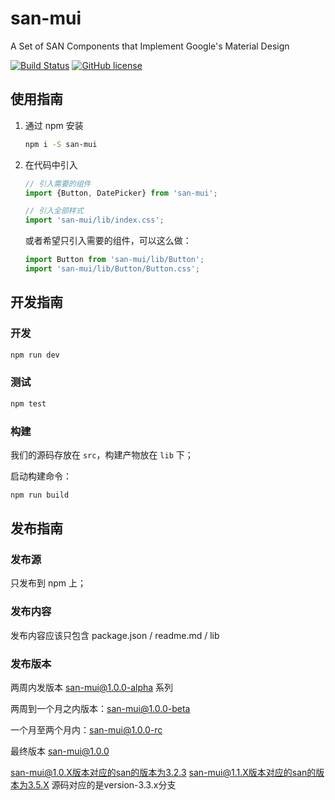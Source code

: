 # san-mui

A Set of SAN Components that Implement Google's Material Design

[![Build Status](https://travis-ci.org/ecomfe/san-mui.svg?style=flat)](https://travis-ci.org/ecomfe/san-mui)
[![GitHub license](https://img.shields.io/badge/license-MIT-blue.svg)](https://raw.githubusercontent.com/ecomfe/san-mui/master/LICENSE)

## 使用指南

1. 通过 npm 安装

    ```sh
    npm i -S san-mui
    ```

2. 在代码中引入

    ```js
    // 引入需要的组件
    import {Button, DatePicker} from 'san-mui';

    // 引入全部样式
    import 'san-mui/lib/index.css';
    ```

    或者希望只引入需要的组件，可以这么做：

    ```js
    import Button from 'san-mui/lib/Button';
    import 'san-mui/lib/Button/Button.css';
    ```

## 开发指南

### 开发

```sh
npm run dev
```

### 测试

```sh
npm test
```


### 构建

我们的源码存放在 `src`，构建产物放在 `lib` 下；

启动构建命令：

```sh
npm run build
```

## 发布指南

### 发布源

只发布到 npm 上；

### 发布内容

发布内容应该只包含 package.json / readme.md / lib

### 发布版本

两周内发版本 san-mui@1.0.0-alpha 系列

两周到一个月之内版本：san-mui@1.0.0-beta

一个月至两个月内：san-mui@1.0.0-rc

最终版本 san-mui@1.0.0

san-mui@1.0.X版本对应的san的版本为3.2.3
san-mui@1.1.X版本对应的san的版本为3.5.X 源码对应的是version-3.3.x分支
